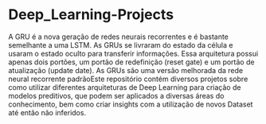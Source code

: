 # Deep_Learning-Projects
A GRU é a nova geração de redes neurais recorrentes e é bastante semelhante a uma LSTM. As GRUs se livraram do estado da célula e usaram o estado oculto para transferir informações. Essa arquitetura possui apenas dois portões, um portão de redefinição (reset gate) e um portão de atualização (update date). As GRUs são uma versão melhorada da rede neural recorrente padrãoEste repositório contém diversos projetos sobre como utilizar diferentes arquiteturas de Deep Learning para criação de modelos preditivos, que podem ser aplicados a diversas áreas do conhecimento, bem como criar insights com a utilização de novos Dataset até então não inferidos.
